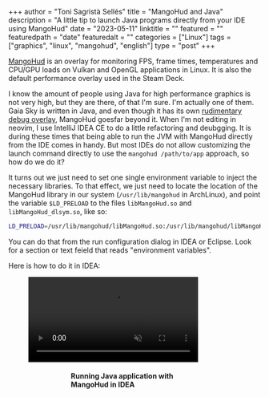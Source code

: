 +++
author = "Toni Sagristà Sellés"
title = "MangoHud and Java"
description = "A little tip to launch Java programs directly from your IDE using MangoHud"
date = "2023-05-11"
linktitle = ""
featured = ""
featuredpath = "date"
featuredalt = ""
categories = ["Linux"]
tags = ["graphics", "linux", "mangohud", "english"]
type = "post"
+++

[MangoHud](https://github.com/flightlessmango/MangoHud) is an overlay for monitoring FPS, frame times, temperatures and CPU/GPU loads on Vulkan and OpenGL applications in Linux. It is also the default performance overlay used in the Steam Deck.

I know the amount of people using Java for high performance graphics is not very high, but they are there, of that I'm sure. I'm actually one of them. Gaia Sky is written in Java, and even though it has its own [rudimentary debug overlay](/blog/2021/gaiasky-3-tutorial#debug-panel), MangoHud goesfar beyond it. When I'm not editing in neovim, I use IntelliJ IDEA CE to do a little refactoring and deubgging. It is during these times that being able to run the JVM with MangoHud directly from the IDE comes in handy. But most IDEs do not allow customizing the launch command directly to use the `mangohud /path/to/app` approach, so how do we do it?

It turns out we just need to set one single environment variable to inject the necessary libraries. To that effect, we just need to locate the location of the MangoHud library in our system (`/usr/lib/mangohud` in ArchLinux), and point the variable `$LD_PRELOAD` to the files `libMangoHud.so` and `libMangoHud_dlsym.so`, like so:

```bash
LD_PRELOAD=/usr/lib/mangohud/libMangoHud.so:/usr/lib/mangohud/libMangoHud_dlsym.so
```

You can do that from the run configuration dialog in IDEA or Eclipse. Look for a section or text feield that reads "environment variables".

Here is how to do it in IDEA:


<figure class="fig-center">
<video controls autoplay loop muted width="80%">
  <source src="/img/2023/05/idea-mangohud.mp4" type="video/mp4">
  This browser does not display the video tag.
</video>
<figcaption style="margin: 0 auto; width:60%;">
  <h4>Running Java application with MangoHud in IDEA</h4>
</figcaption>
</figure>
